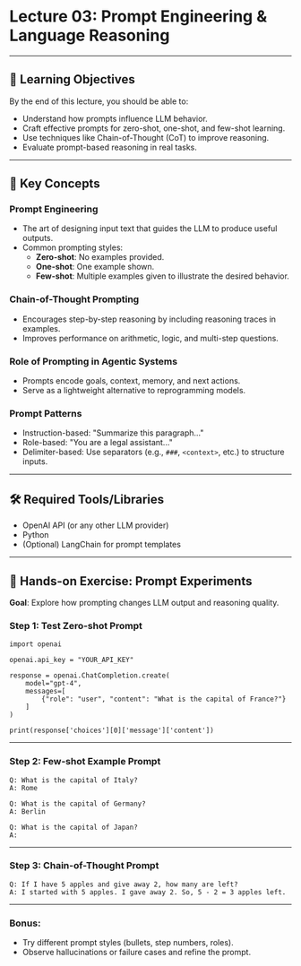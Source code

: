 # Lecture 03: Prompt Engineering & Language Reasoning

---

## 🎯 Learning Objectives

By the end of this lecture, you should be able to:

- Understand how prompts influence LLM behavior.
- Craft effective prompts for zero-shot, one-shot, and few-shot learning.
- Use techniques like Chain-of-Thought (CoT) to improve reasoning.
- Evaluate prompt-based reasoning in real tasks.

---

## 🧩 Key Concepts

### Prompt Engineering
- The art of designing input text that guides the LLM to produce useful outputs.
- Common prompting styles:
  - **Zero-shot**: No examples provided.
  - **One-shot**: One example shown.
  - **Few-shot**: Multiple examples given to illustrate the desired behavior.

### Chain-of-Thought Prompting
- Encourages step-by-step reasoning by including reasoning traces in examples.
- Improves performance on arithmetic, logic, and multi-step questions.

### Role of Prompting in Agentic Systems
- Prompts encode goals, context, memory, and next actions.
- Serve as a lightweight alternative to reprogramming models.

### Prompt Patterns
- Instruction-based: "Summarize this paragraph..."
- Role-based: "You are a legal assistant..."
- Delimiter-based: Use separators (e.g., `###`, `<context>`, etc.) to structure inputs.

---

## 🛠 Required Tools/Libraries

- OpenAI API (or any other LLM provider)
- Python
- (Optional) LangChain for prompt templates

---

## 🔬 Hands-on Exercise: Prompt Experiments

**Goal**: Explore how prompting changes LLM output and reasoning quality.

### Step 1: Test Zero-shot Prompt

    import openai

    openai.api_key = "YOUR_API_KEY"

    response = openai.ChatCompletion.create(
        model="gpt-4",
        messages=[
            {"role": "user", "content": "What is the capital of France?"}
        ]
    )

    print(response['choices'][0]['message']['content'])

---

### Step 2: Few-shot Example Prompt

    Q: What is the capital of Italy?
    A: Rome

    Q: What is the capital of Germany?
    A: Berlin

    Q: What is the capital of Japan?
    A:

---

### Step 3: Chain-of-Thought Prompt

    Q: If I have 5 apples and give away 2, how many are left?
    A: I started with 5 apples. I gave away 2. So, 5 - 2 = 3 apples left.

---

### Bonus:

- Try different prompt styles (bullets, step numbers, roles).
- Observe hallucinations or failure cases and refine the prompt.
